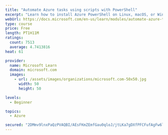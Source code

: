 ```yaml
---
title: "Automate Azure tasks using scripts with PowerShell"
excerpt: "Learn how to install Azure PowerShell on Linux, macOS, or Windows and then connect to Azure and manage your resources."
webUrl: https://docs.microsoft.com/en-us/learn/modules/automate-azure-tasks-with-powershell/
type: course
price: Free
length: PT1H11M
ratings:
  count: 7513
  average: 4.7413816
heat: 61

provider:
  name: Microsoft Learn
  domain: microsoft.com
  images:
    - url: /assets/images/organizations/microsoft.com-50x50.jpg
      width: 50
      height: 50

levels:
  - Beginner

topics:
  - Azure

secured: "2DMmv9lnxPaQzPVAQBI/AEsFKmZEmfGau0qloJ/jtLKa7gDXfPFCFufAgFw6l08fbq9q6geTrLr6HcY8c3rGOCid1SRrTZ645R4DE180cS3GgjYSgROom1MsupOvOJ113Bd+6Eix/536sX0aAyiGjkT7WX2pyuQUVPKAQuukwSkhJXyreySBd7weTBbGZN8V0797GDfayqFPiMN8/7Ur+uJ0NdHXN3NArqvP2vwrPszSV1qXH3wkFFR4vjQdoiTXxbOloWim8qEVkc39EY1SFEuTu/yDiF3Fbu5t79lz2QJvbf+7Y4I/RZs8PZ7oSrSKfOP9GwByHcF5MiBiBEtvT+3FUgeEiM1KXA5kKkaP8dq//rjbiirOTzYLZFs4JEJh2fLrsRGMFFXL0HPg9Wms5h0nwdKDsfrlLteKZk241ME=;EC5YskIdFVslDnfFu7EJFQ=="
---
```



